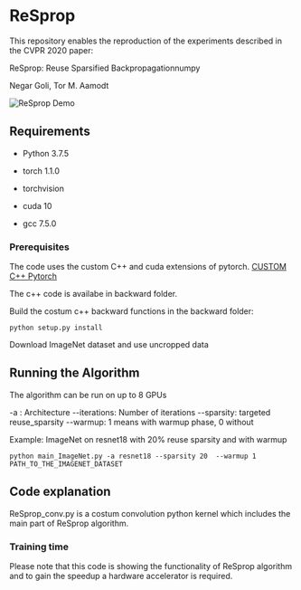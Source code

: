 # ReSprop

This repository enables the reproduction of the experiments described in the CVPR 2020 paper:

ReSprop: Reuse Sparsified Backpropagationnumpy

Negar Goli, Tor M. Aamodt

![ReSprop Demo](ezgif.com-video-to-gif.gif)


## Requirements 

* Python 3.7.5

* torch 1.1.0

* torchvision

* cuda 10

* gcc 7.5.0

### Prerequisites

The code uses the custom C++ and cuda extensions of pytorch. 
[CUSTOM C++ Pytorch](https://pytorch.org/tutorials/advanced/cpp_extension.html) 

The c++ code is availabe in backward folder. 

Build the costum c++ backward functions in the backward folder: 

```
python setup.py install 
```

Download ImageNet dataset and use uncropped data 

## Running the Algorithm 
The algorithm can be run on up to 8 GPUs

-a : Architecture 
--iterations: Number of iterations 
--sparsity: targeted reuse_sparsity
--warmup: 1 means with warmup phase, 0 without


Example: ImageNet on resnet18 with 20% reuse sparsity and with warmup



```
python main_ImageNet.py -a resnet18 --sparsity 20  --warmup 1 PATH_TO_THE_IMAGENET_DATASET
```

## Code explanation

ReSprop_conv.py is a costum convolution python kernel which includes the main part of ReSprop algorithm. 

### Training time

Please note that this code is showing the functionality of ReSprop algorithm and to gain the speedup a hardware accelerator is required.
